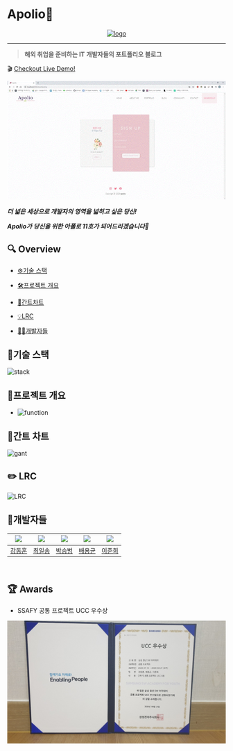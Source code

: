 ﻿# Apolio🚀

<center>
  <a href="http://i3c103.p.ssafy.io/">
    <img src="https://user-images.githubusercontent.com/59798335/90609277-c5a50f00-e23e-11ea-82ed-b1ff70889310.png" alt="logo"/>
  </a>
</center>
<hr>

> **해외 취업을 준비하는 IT 개발자들의 포트폴리오 블로그**

:clapper: [Checkout Live Demo!](https://youtu.be/DTFFDdIpiNg)



<center>
  <a href="http://i3c103.p.ssafy.io/">
    <img src="screenshot.gif" alt="apolio"/>
  </a>
</center>


***더 넓은 세상으로 개발자의 영역을 넓히고 싶은 당신!***

***Apolio가 당신을 위한 아폴로 11호가 되어드리겠습니다🚀***



## :mag: Overview

- [⚙️기술 스택](#기술-스택)

  

- [🛠프로젝트 개요](#프로젝트-개요)

  

- [📜간트차트](#간트차트)

  

- [💡LRC](#기여-방법)

  

- [👨‍💻개발자들](#개발자들)



## :wrench:기술 스택

![stack](https://user-images.githubusercontent.com/60089824/90840192-4d506200-e394-11ea-9ee8-8eaaeca19b5a.png)



## :page_with_curl:프로젝트 개요

* ![function](https://user-images.githubusercontent.com/60089824/90840519-25153300-e395-11ea-8fd0-579605d437b7.png)

## :page_with_curl:간트 차트

![gant](https://user-images.githubusercontent.com/60089824/90840282-8b4d8600-e394-11ea-95bf-5665717088ae.png)



## :pencil2: LRC

![LRC](https://user-images.githubusercontent.com/60089824/90840316-a3250a00-e394-11ea-8d2a-7e3d3c777822.png)



## 👤개발자들

| <a href="https://lab.ssafy.com/jesuisjavert" target="_blank"><img src="https://lab.ssafy.com/uploads/-/system/user/avatar/1735/avatar.png?width=400"></a> | <a href="https://lab.ssafy.com/sword278" target="_blank"><img src="https://lab.ssafy.com/uploads/-/system/user/avatar/1804/avatar.png?width=400"></a> | <a href="https://lab.ssafy.com/psb9559" target="_blank"><img src="https://lab.ssafy.com/uploads/-/system/user/avatar/1814/avatar.png?width=400"></a> | <a href="https://lab.ssafy.com/lsdtve" target="_blank"><img src="https://lab.ssafy.com/uploads/-/system/user/avatar/1731/avatar.png?width=400"></a> | <a href="https://lab.ssafy.com/chappy11" target="_blank"><img src="https://lab.ssafy.com/uploads/-/system/user/avatar/1810/avatar.png?width=400"></a> |
| :----------------------------------------------------------: | :----------------------------------------------------------: | :----------------------------------------------------------: | :----------------------------------------------------------: | :----------------------------------------------------------: |
|         [강동훈](https://lab.ssafy.com/jesuisjavert)         |           [최일송](https://lab.ssafy.com/sword278)           |           [박승범](https://lab.ssafy.com/psb9559)            |            [배용균](https://lab.ssafy.com/lsdtve)            |           [이준희](https://lab.ssafy.com/chappy11)           |



<br>

## :trophy: Awards

- SSAFY 공통 프로젝트 UCC 우수상

<img src="Apolio.jpg"/>



<br>

